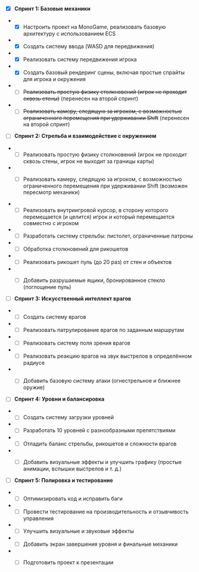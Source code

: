 - [x] **Спринт 1: Базовые механики**
- - [x] Настроить проект на MonoGame, реализовать базовую архитектуру с использованием ECS
- - [x] Создать систему ввода (WASD для передвижения)
- - [x] Реализовать систему передвижения игрока
- - [x] Создать базовый рендеринг сцены, включая простые спрайты для игрока и окружения
- - [ ] ~~Реализовать простую физику столкновений (игрок не проходит сквозь стены)~~ (перенесен на второй спринт)
- - [ ] ~~Реализовать камеру, следящую за игроком, с возможностью ограниченного перемещения при удерживании Shift~~ (перенесен на второй спринт)

- [ ] **Спринт 2: Стрельба и взаимодействие с окружением**
- - [ ] Реализовать простую физику столкновений (игрок не проходит сквозь стены, игрок не выходит за границы карты)
- - [ ] Реализовать камеру, следящую за игроком, с возможностью ограниченного перемещения при удерживании Shift (возможен пересмотр механики)



- - [ ] Реализовать внутриигровой курсор, в сторону которого перемещается (и целится) игрок и который перемещается совместно с игроком
- - [ ] Разработать систему стрельбы: пистолет, ограниченные патроны
- - [ ] Обработка столкновений для рикошетов
- - [ ] Реализовать рикошет пуль (до 20 раз) от стен и объектов
- - [ ] Добавить разрушаемые ящики, бронированное стекло (поглощение пуль)


- [ ] **Спринт 3: Искусственный интеллект врагов**
- - [ ] Создать систему врагов
- - [ ] Реализовать патрулирование врагов по заданным маршрутам
- - [ ] Реализовать систему поля зрения врагов
- - [ ] Реализовать реакцию врагов на звук выстрелов в определённом радиусе
- - [ ] Добавить базовую систему атаки (огнестрельное и ближнее оружие)


- [ ] **Спринт 4: Уровни и балансировка**
- - [ ] Создать систему загрузки уровней
- - [ ] Разработать 10 уровней с разнообразными препятствиями
- - [ ] Отладить баланс стрельбы, рикошетов и сложности врагов
- - [ ] Добавить визуальные эффекты и улучшить графику (простые анимации, вспышки выстрелов и т. д.)


- [ ] **Спринт 5: Полировка и тестирование**
- - [ ] Оптимизировать код и исправить баги
- - [ ] Провести тестирование на производительность и отзывчивость управления
- - [ ] Улучшить визуальные и звуковые эффекты
- - [ ] Добавить экран завершения уровня и финальные механики
- - [ ] Подготовить проект к презентации

